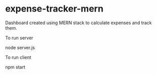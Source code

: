 # expense-tracker-mern
Dashboard created using MERN stack to calculate expenses and track them. 

To run server

node server.js



To run client

npm start
